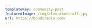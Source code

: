 ```yaml
---
templateKey: community-post
featuredImage: /img/alex-dimitroff.jpg
url: https://bondiradio.com/
---
```

